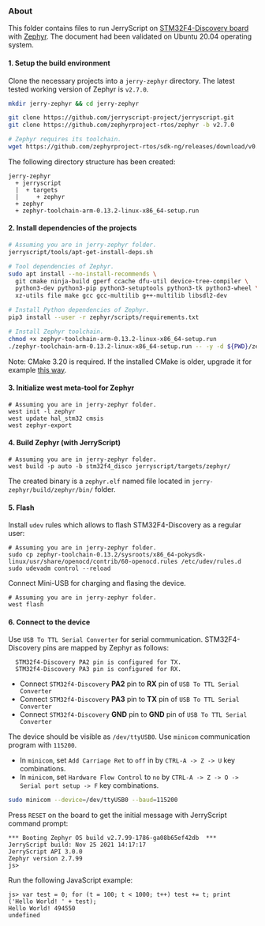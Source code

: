 ### About

This folder contains files to run JerryScript on
[STM32F4-Discovery board](https://www.st.com/en/evaluation-tools/stm32f4discovery.html) with
[Zephyr](https://zephyrproject.org/).
The document had been validated on Ubuntu 20.04 operating system.

#### 1. Setup the build environment

Clone the necessary projects into a `jerry-zephyr` directory.
The latest tested working version of Zephyr is `v2.7.0`.

```sh
mkdir jerry-zephyr && cd jerry-zephyr

git clone https://github.com/jerryscript-project/jerryscript.git
git clone https://github.com/zephyrproject-rtos/zephyr -b v2.7.0

# Zephyr requires its toolchain.
wget https://github.com/zephyrproject-rtos/sdk-ng/releases/download/v0.13.2/zephyr-toolchain-arm-0.13.2-linux-x86_64-setup.run
```

The following directory structure has been created:

```
jerry-zephyr
  + jerryscript
  |  + targets
  |     + zephyr
  + zephyr
  + zephyr-toolchain-arm-0.13.2-linux-x86_64-setup.run
```

#### 2. Install dependencies of the projects

```sh
# Assuming you are in jerry-zephyr folder.
jerryscript/tools/apt-get-install-deps.sh

# Tool dependencies of Zephyr.
sudo apt install --no-install-recommends \
  git cmake ninja-build gperf ccache dfu-util device-tree-compiler \
  python3-dev python3-pip python3-setuptools python3-tk python3-wheel \
  xz-utils file make gcc gcc-multilib g++-multilib libsdl2-dev

# Install Python dependencies of Zephyr.
pip3 install --user -r zephyr/scripts/requirements.txt

# Install Zephyr toolchain.
chmod +x zephyr-toolchain-arm-0.13.2-linux-x86_64-setup.run
./zephyr-toolchain-arm-0.13.2-linux-x86_64-setup.run -- -y -d ${PWD}/zephyr-toolchain-0.13.2
```

Note: CMake 3.20 is required. If the installed CMake is older, upgrade it for example [this way](https://apt.kitware.com/).

#### 3. Initialize west meta-tool for Zephyr

```
# Assuming you are in jerry-zephyr folder.
west init -l zephyr
west update hal_stm32 cmsis
west zephyr-export
```

#### 4. Build Zephyr (with JerryScript)

```
# Assuming you are in jerry-zephyr folder.
west build -p auto -b stm32f4_disco jerryscript/targets/zephyr/
```

The created binary is a `zephyr.elf` named file located in `jerry-zephyr/build/zephyr/bin/` folder.

#### 5. Flash

Install `udev` rules which allows to flash STM32F4-Discovery as a regular user:

```
# Assuming you are in jerry-zephyr folder.
sudo cp zephyr-toolchain-0.13.2/sysroots/x86_64-pokysdk-linux/usr/share/openocd/contrib/60-openocd.rules /etc/udev/rules.d
sudo udevadm control --reload
```

Connect Mini-USB for charging and flasing the device.

```
# Assuming you are in jerry-zephyr folder.
west flash
```

#### 6. Connect to the device

Use `USB To TTL Serial Converter` for serial communication. STM32F4-Discovery pins are mapped by Zephyr as follows:

```
  STM32f4-Discovery PA2 pin is configured for TX.
  STM32f4-Discovery PA3 pin is configured for RX.
```

* Connect `STM32f4-Discovery` **PA2** pin to **RX** pin of `USB To TTL Serial Converter`
* Connect `STM32f4-Discovery` **PA3** pin to **TX** pin of `USB To TTL Serial Converter`
* Connect `STM32f4-Discovery` **GND** pin to **GND** pin of `USB To TTL Serial Converter`

The device should be visible as `/dev/ttyUSB0`. Use `minicom` communication program with `115200`.

* In `minicom`, set `Add Carriage Ret` to `off` in by `CTRL-A -> Z -> U` key combinations.
* In `minicom`, set `Hardware Flow Control` to `no` by `CTRL-A -> Z -> O -> Serial port setup -> F` key combinations.

```sh
sudo minicom --device=/dev/ttyUSB0 --baud=115200
```

Press `RESET` on the board to get the initial message with JerryScript command prompt:

```
*** Booting Zephyr OS build v2.7.99-1786-ga08b65ef42db  ***
JerryScript build: Nov 25 2021 14:17:17
JerryScript API 3.0.0
Zephyr version 2.7.99
js>
```

Run the following JavaScript example:

```
js> var test = 0; for (t = 100; t < 1000; t++) test += t; print ('Hello World! ' + test);
Hello World! 494550
undefined
```
